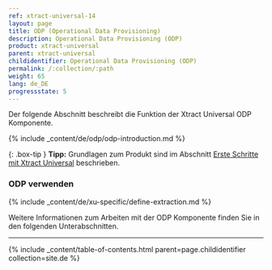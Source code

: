 ```yaml
---
ref: xtract-universal-14
layout: page
title: ODP (Operational Data Provisioning)
description: Operational Data Provisioning (ODP)
product: xtract-universal
parent: xtract-universal
childidentifier: Operational Data Provisioning (ODP)
permalink: /:collection/:path
weight: 65
lang: de_DE
progressstate: 5
---
```

Der folgende Abschnitt beschreibt die Funktion der Xtract Universal ODP Komponente. <br>


{% include _content/de/odp/odp-introduction.md %} 

{: .box-tip }
**Tipp:** Grundlagen zum Produkt sind im Abschnitt [Erste Schritte mit Xtract Universal](./erste-schritte) beschrieben.

### ODP verwenden
{% include _content/de/xu-specific/define-extraction.md %}

Weitere Informationen zum Arbeiten mit der ODP Komponente finden Sie in den folgenden Unterabschnitten.

---

{% include _content/table-of-contents.html parent=page.childidentifier collection=site.de %}